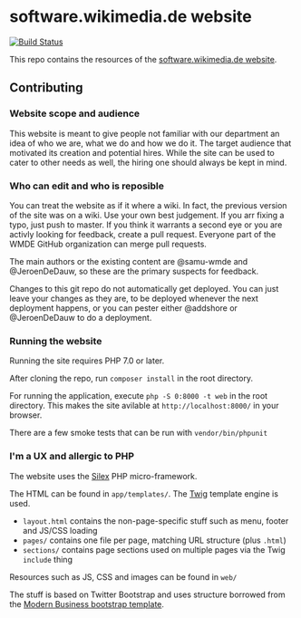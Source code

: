 # software.wikimedia.de website

[![Build Status](https://travis-ci.org/wmde/software.wikimedia.de.svg)](https://travis-ci.org/wmde/software.wikimedia.de)

This repo contains the resources of the [software.wikimedia.de website](https://software.wikimedia.de).

## Contributing

### Website scope and audience

This website is meant to give people not familiar with our department an idea of who we are, what we do and how we do it.
The target audience that motivated its creation and potential hires. While the site can be used to cater to other needs
as well, the hiring one should always be kept in mind.

### Who can edit and who is reposible

You can treat the website as if it where a wiki. In fact, the previous version of the site was on a wiki. Use your own
best judgement. If you arr fixing a typo, just push to master. If you think it warrants a second eye or you are activly
looking for feedback, create a pull request. Everyone part of the WMDE GitHub organization can merge pull requests.

The main authors or the existing content are @samu-wmde and @JeroenDeDauw, so these are the primary suspects for feedback.

Changes to this git repo do not automatically get deployed. You can just leave your changes as they are, to be deployed
whenever the next deployment happens, or you can pester either @addshore or @JeroenDeDauw to do a deployment.

### Running the website

Running the site requires PHP 7.0 or later.

After cloning the repo, run `composer install` in the root directory.

For running the application, execute `php -S 0:8000 -t web` in the root directory. This makes the site avilable at `http://localhost:8000/` in your browser.

There are a few smoke tests that can be run with `vendor/bin/phpunit`

### I'm a UX and allergic to PHP

The website uses the [Silex](http://silex.sensiolabs.org/) PHP micro-framework.

The HTML can be found in `app/templates/`. The [Twig](http://twig.sensiolabs.org/) template engine is used.

* `layout.html` contains the non-page-specific stuff such as menu, footer and JS/CSS loading
* `pages/` contains one file per page, matching URL structure (plus `.html`)
* `sections/` contains page sections used on multiple pages via the Twig `include` thing

Resources such as JS, CSS and images can be found in `web/`

The stuff is based on Twitter Bootstrap and uses structure borrowed from the
[Modern Business bootstrap template](https://startbootstrap.com/template-overviews/modern-business/).

